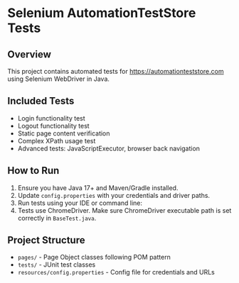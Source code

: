 # Selenium AutomationTestStore Tests

## Overview
This project contains automated tests for https://automationteststore.com using Selenium WebDriver in Java.

## Included Tests
- Login functionality test
- Logout functionality test
- Static page content verification
- Complex XPath usage test
- Advanced tests: JavaScriptExecutor, browser back navigation

## How to Run
1. Ensure you have Java 17+ and Maven/Gradle installed.
2. Update `config.properties` with your credentials and driver paths.
3. Run tests using your IDE or command line:
4. Tests use ChromeDriver. Make sure ChromeDriver executable path is set correctly in `BaseTest.java`.

## Project Structure
- `pages/` - Page Object classes following POM pattern
- `tests/` - JUnit test classes
- `resources/config.properties` - Config file for credentials and URLs
